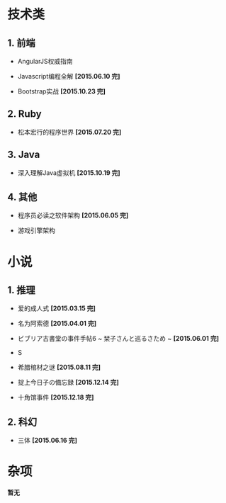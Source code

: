 # 技术类

## 1. 前端

*  AngularJS权威指南

*  Javascript编程全解 __[2015.06.10 完]__

*  Bootstrap实战 __[2015.10.23 完]__

## 2. Ruby

*  松本宏行的程序世界 __[2015.07.20 完]__

## 3. Java

*  深入理解Java虚拟机 __[2015.10.19 完]__

## 4. 其他

*  程序员必读之软件架构 __[2015.06.05 完]__

*  游戏引擎架构

# 小说

## 1. 推理

*  爱的成人式 __[2015.03.15 完]__

*  名为阿索德 __[2015.04.01 完]__

*  ビブリア古書堂の事件手帖6 ~ 栞子さんと巡るさため ~  __[2015.06.01 完]__

*  S

*  希腊棺材之谜 __[2015.08.11 完]__

*  掟上今日子の備忘録 __[2015.12.14 完]__

*  十角馆事件 __[2015.12.18 完]__

## 2. 科幻

*  三体 __[2015.06.16 完]__

# 杂项

**暂无**

